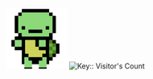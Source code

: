 <img src="https://github.com/yahyazaceria/yahyazaceria/blob/5e086dcb94734d3e2a761457d287b43881b341a0/turts.gif" width="120" height="120" align="right, center"> 
<img src="https://profile-counter.deno.dev/yahyazaceria/count.svg" alt="Key:: Visitor's Count" length="112" height="112" align="bottom"/>



<!--
**yahyazaceria/yahyazaceria** is a ✨ _special_ ✨ repository because its `README.md` (this file) appears on your GitHub profile

Here are some ideas to get you started:

- 🔭 I’m currently working on ...
- 🌱 I’m currently learning ...
- 👯 I’m looking to collaborate on ...
- 🤔 I’m looking for help with ...
- 💬 Ask me about ...
- 📫 How to reach me: ...
- 😄 Pronouns: ...
- ⚡ Fun fact: ...
-->
